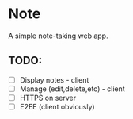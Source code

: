 # Note

A simple note-taking web app.

## TODO:
* [ ] Display notes - client
* [ ] Manage (edit,delete,etc) - client
* [ ] HTTPS on server
* [ ] E2EE (client obviously)